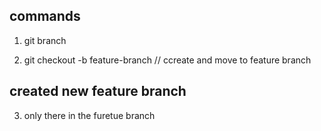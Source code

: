 ## commands

1. git branch

2. git checkout -b feature-branch // ccreate and move to feature branch

## created new feature branch

3. only there in the furetue branch
